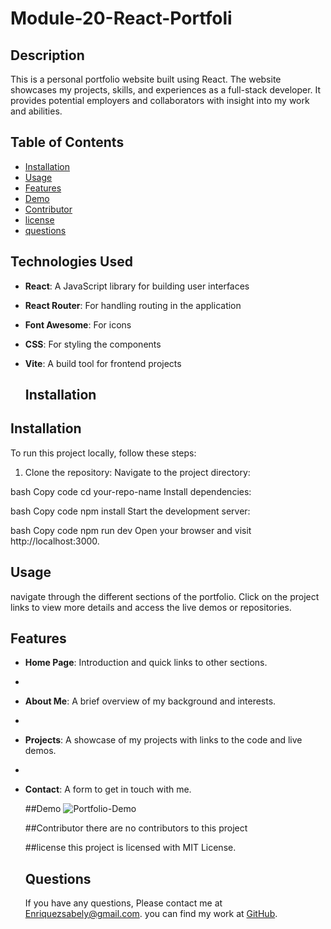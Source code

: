 # Module-20-React-Portfoli

  ## Description 
 This is a personal portfolio website built using React. The website showcases my projects, skills, and experiences as a full-stack developer. It provides potential employers and collaborators with insight into my work and abilities.

  ## Table of Contents
  - [Installation](#Installation)
  - [Usage](#Usage)
  - [Features](#Features)
  - [Demo](#Demo)
  - [Contributor](#Contributor)
  - [license](#license)
  - [questions](#questions)

## Technologies Used

- **React**: A JavaScript library for building user interfaces
- **React Router**: For handling routing in the application
- **Font Awesome**: For icons
- **CSS**: For styling the components
- **Vite**: A build tool for frontend projects
  
  ## Installation
## Installation
To run this project locally, follow these steps:
1. Clone the repository:
Navigate to the project directory:

bash
Copy code
cd your-repo-name
Install dependencies:

bash
Copy code
npm install
Start the development server:

bash
Copy code
npm run dev
Open your browser and visit http://localhost:3000.

  ## Usage
  navigate through the different sections of the portfolio. Click on the project links to view more details and access the live demos or repositories.

  ## Features
- **Home Page**: Introduction and quick links to other sections.
- 
- **About Me**: A brief overview of my background and interests.
- 
- **Projects**: A showcase of my projects with links to the code and live demos.
- 
- **Contact**: A form to get in touch with me.

  ##Demo
  ![Portfolio-Demo](https://github.com/user-attachments/assets/6fe973f2-3359-47f7-955f-c87429337e11)


  ##Contributor
  there are no contributors to this project

  ##license
  this project is licensed with MIT License.

  ## Questions 
  If you have any questions, Please contact me at Enriquezsabely@gmail.com.
  you can find my work at [GitHub](http://github.com/sabenri).

